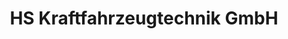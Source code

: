 ---
title: "HS Kraftfahrzeugtechnik GmbH"
url: /berlin/hs-kraftfahrzeugtechnik-gmbh/
shop: Autowerkstatt
---